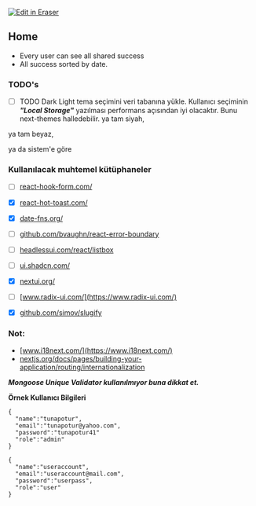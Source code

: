 <p><a target="_blank" href="https://app.eraser.io/workspace/lMRCxUklhIqILSmD8Ijy" id="edit-in-eraser-github-link"><img alt="Edit in Eraser" src="https://firebasestorage.googleapis.com/v0/b/second-petal-295822.appspot.com/o/images%2Fgithub%2FOpen%20in%20Eraser.svg?alt=media&amp;token=968381c8-a7e7-472a-8ed6-4a6626da5501"></a></p>

## Home
- Every user can see all shared success
- All success sorted by date.
### TODO's
- [ ] TODO Dark Light tema seçimini veri tabanına yükle.
Kullanıcı seçiminin **_"Local Storage"_** yazılması performans açısından iyi olacaktır.
Bunu next-themes halledebilir.
ya tam siyah,

ya tam beyaz,

ya da sistem'e göre



### Kullanılacak muhtemel kütüphaneler
- [ ] [﻿react-hook-form.com/](https://react-hook-form.com/) 
- [x] [﻿react-hot-toast.com/](https://react-hot-toast.com/) 
- [x] [﻿date-fns.org/](https://date-fns.org/) 
- [ ] [﻿github.com/bvaughn/react-error-boundary](https://github.com/bvaughn/react-error-boundary) 
- [ ] [﻿headlessui.com/react/listbox](https://headlessui.com/react/listbox) 
- [ ] [﻿ui.shadcn.com/](https://ui.shadcn.com/) 
- [x] [﻿nextui.org/](https://nextui.org/) 
- [ ] [﻿www.radix-ui.com/](https://www.radix-ui.com/) 
- [x] [﻿github.com/simov/slugify](https://github.com/simov/slugify) 


### Not:
- [﻿www.i18next.com/](https://www.i18next.com/) 
- [﻿nextjs.org/docs/pages/building-your-application/routing/internationalization](https://nextjs.org/docs/pages/building-your-application/routing/internationalization) 


_**Mongoose Unique Validator kullanılmıyor buna dikkat et.**_



**Örnek Kullanıcı Bilgileri**

```
{
  "name":"tunapotur",
  "email":"tunapotur@yahoo.com",
  "password":"tunapotur41"
  "role":"admin"
}

{
  "name":"useraccount",
  "email":"useraccount@mail.com",
  "password":"userpass",
  "role":"user"
}
```



<!--- Eraser file: https://app.eraser.io/workspace/lMRCxUklhIqILSmD8Ijy --->